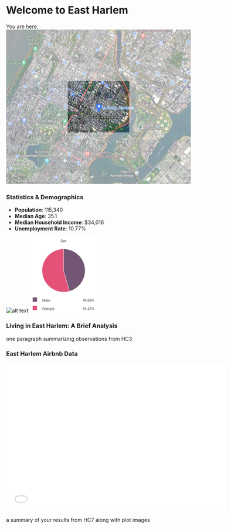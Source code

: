 # Welcome to East Harlem

You are here.  
![alt text](HighlightedMap.png)

### Statistics & Demographics

- **Population**: 115,340  
- **Median Age**: 35.1  
- **Median Household Income**: $34,016  
- **Unemployment Rate**: 10.77%  

![alt text](.png)  ![alt text](EHsex.png)  

### Living in East Harlem: A Brief Analysis

one paragraph summarizing observations from HC3

### East Harlem Airbnb Data
<dl>
<iframe src="East Harlem Airbnb Listings Map.html" width="600" height="400" frameborder="0" frameborder="0" marginwidth="0" marginheight="0" allowfullscreen></iframe>
</dl>

a summary of your results from HC7 along with plot images
